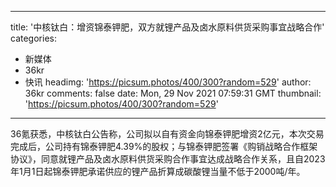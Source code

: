 
---
title: '中核钛白：增资锦泰钾肥，双方就锂产品及卤水原料供货采购事宜战略合作'
categories: 
 - 新媒体
 - 36kr
 - 快讯
headimg: 'https://picsum.photos/400/300?random=529'
author: 36kr
comments: false
date: Mon, 29 Nov 2021 07:59:31 GMT
thumbnail: 'https://picsum.photos/400/300?random=529'
---

<div>   
36氪获悉，中核钛白公告称，公司拟以自有资金向锦泰钾肥增资2亿元，本次交易完成后，公司持有锦泰钾肥4.39%的股权；与锦泰钾肥签署《购销战略合作框架协议》，同意就锂产品及卤水原料供货采购合作事宜达成战略合作关系，且自2023年1月1日起锦泰钾肥承诺供应的锂产品折算成碳酸锂当量不低于2000吨/年。  
</div>
            